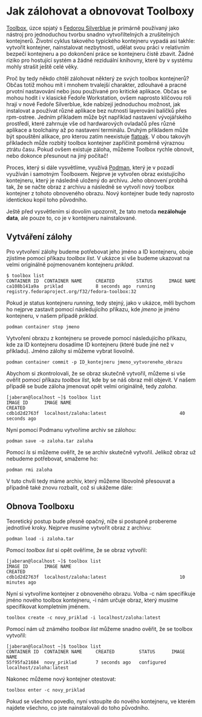 # Jak zálohovat a obnovovat Toolboxy

[Toolbox](https://fedoramagazine.org/a-quick-introduction-to-toolbox-on-fedora/), úzce spjatý s [Fedorou Silverblue](https://mojefedora.cz/co-je-silverblue/) je primárně používaný jako nástroj pro jednoduchou tvorbu snadno vytvořiltelných a zrušitelných kontejnerů. Životní cyklus takového typického kontejneru vypadá asi takhle: vytvořit kontejner, nainstalovat nezbytnosti, udělat svou práci v relativním bezpečí kontejneru a po dokončení práce se kontejneru čistě zbavit. Žádné riziko pro hostující systém a žádné reziduální knihovny, které by v systému mohly strašit ještě celé věky. 

Proč by tedy někdo chtěl zálohovat některý ze svých toolbox kontejnerů? Občas totiž mohou mít i mnohem trvalejší charakter, zdlouhavé a pracné prvotní nastavování nebo jsou používané pro kritické aplikace. Občas se mohou hodit i v klasické Fedoře Workstation, ovšem naprosto klíčovou roli hrají v nové Fedoře Silverblue, kde nabízejí jednoduchou možnost, jak instalovat a používat různé aplikace bez nutnosti layerování balíčků přes rpm-ostree. Jedním příkladem může být například nastavení vývojářského prostředí, které zahrnuje vše od hardwarových ovladačů přes různé aplikace a toolchainy až po nastavení terminálu. Druhým příkladem může být spouštění alikace, pro kterou zatím neexistuje [flatpak](https://www.flatpak.org/). V obou takovýh příkladech může rozbitý toolbox kontejner zapříčinit poměrně výraznou ztrátu času. Pokud ovšem existuje záloha, můžeme Toolbox rychle obnovit, nebo dokonce přesunout na jiný počítač!

Proces, který si dále vysvětlíme, využívá [Podman](https://podman.io/), který je v pozadí využíván i samotným Toolboxem. Nejprve je vytvořen obraz existujícího kontejneru, který je následně uložený do archivu. Jeho obnovení probíhá tak, že se načte obraz z archivu a následně se vytvoří nový toolbox kontejner z tohoto obnoveného obrazu. Nový kontejner bude tedy naprosto identickou kopií toho původního. 

Ještě před vysvětlením si dovolím upozornit, že tato metoda **nezálohuje data**, ale pouze to, co je v kontejneru nainstalované.

## Vytváření zálohy

Pro vytvoření zálohy budeme potřebovat jeho jméno a ID kontejneru, oboje zjistíme pomocí příkazu *toolbox list*. V ukázce si vše budeme ukazovat na velmi originálně pojmenovaném kontejneru *priklad*.

~~~
$ toolbox list
CONTAINER ID  CONTAINER NAME     CREATED        STATUS      IMAGE NAME
ca108b141a9a  priklad            8 seconds ago  running  registry.fedoraproject.org/f32/fedora-toolbox:32
~~~

Pokud je status kontejneru *running*, tedy stejný, jako v ukázce, měli bychom ho nejprve zastavit pomocí následujícího příkazu, kde *jmeno* je jméno kontejneru, v našem případě *priklad*. 

~~~
podman container stop jmeno
~~~

Vytvoření obrazu z kontejneru se provede pomocí následujícího příkazu, kde za ID kontejneru dosadíme ID kontejneru (které bude jiné než v příkladu). Jméno zálohy si můžeme vybrat liovolně.

~~~
podman container commit -p ID_kontejneru jmeno_vytvoreneho_obrazu
~~~

Abychom si zkontrolovali, že se obraz skutečně vytvořil, můžeme si vše ověřit pomocí příkazu *toolbox list*, kde by se náš obraz měl objevit. V našem případě se bude záloha jmenovat opět velmi originálně, tedy *zaloha*.

~~~
[jaberan@localhost ~]$ toolbox list
IMAGE ID      IMAGE NAME                                        CREATED
cdb1d2d2763f  localhost/zaloha:latest                           40 seconds ago
~~~

Nyní pomocí Podmanu vytvoříme archiv se zálohou:

~~~
podman save -o zaloha.tar zaloha
~~~

Pomocí *ls* si můžeme ověřit, že se archiv skutečně vytvořil. Jelikož obraz už nebudeme potřebovat, smažeme ho:

~~~
podman rmi zaloha
~~~

V tuto chvíli tedy máme archiv, který můžeme libovolně přesouvat a případně také znovu rozbalit, což si ukážeme dále:


## Obnova Toolboxu

Teoretický postup bude přesně opačný, níže si postupně probereme jednotlivé kroky. Nejprve musíme vytvořit obraz z archivu:

~~~
podman load -i zaloha.tar
~~~

Pomocí *toolbox list* si opět ověříme, že se obraz vytvořil:

~~~
[jaberan@localhost ~]$ toolbox list
IMAGE ID      IMAGE NAME                                        CREATED
cdb1d2d2763f  localhost/zaloha:latest                           10 minutes ago
~~~

Nyní si vytvoříme kontejner z obnoveného obrazu. Volba -c nám specifikuje jméno nového toolbox kontejneru, -i nám určuje obraz, který musíme specifikovat kompletním jménem.

~~~
toolbox create -c novy_priklad -i localhost/zaloha:latest
~~~

Pomocí nám už známého *toolbox list* můžeme snadno ověřit, že se toolbox vytvořil:

~~~
[jaberan@localhost ~]$ toolbox list
CONTAINER ID  CONTAINER NAME     CREATED         STATUS      IMAGE NAME
55f95fa21684  novy_priklad       7 seconds ago   configured  localhost/zaloha:latest
~~~

Nakonec můžeme nový kontejner otestovat:

~~~
toolbox enter -c novy_priklad
~~~

Pokud se všechno povedlo, nyní vstoupíte do nového kontejneru, ve kterém najdete všechno, co jste nainstalovali do toho původního. 